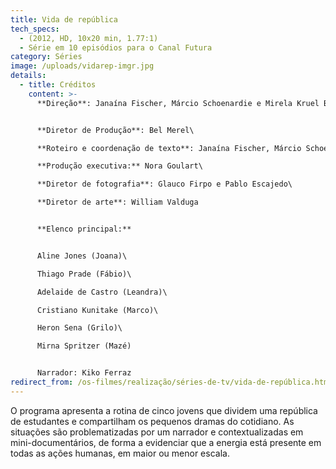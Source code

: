 ```yaml
---
title: Vida de república
tech_specs:
  - (2012, HD, 10x20 min, 1.77:1)
  - Série em 10 episódios para o Canal Futura
category: Séries
image: /uploads/vidarep-imgr.jpg
details:
  - title: Créditos
    content: >-
      **Direção**: Janaína Fischer, Márcio Schoenardie e Mirela Kruel Bilhar


      **Diretor de Produção**: Bel Merel\

      **Roteiro e coordenação de texto**: Janaína Fischer, Márcio Schoenardie e Vicente Moreno\

      **Produção executiva:** Nora Goulart\

      **Diretor de fotografia**: Glauco Firpo e Pablo Escajedo\

      **Diretor de arte**: William Valduga


      **E﻿lenco principal:**


      Aline Jones (Joana)\

      Thiago Prade (Fábio)\

      Adelaide de Castro (Leandra)\

      Cristiano Kunitake (Marco)\

      Heron Sena (Grilo)\

      Mirna Spritzer (Mazé)


      Narrador: Kiko Ferraz
redirect_from: /os-filmes/realização/séries-de-tv/vida-de-república.html
---
```

O programa apresenta a rotina de cinco jovens que dividem uma república de estudantes e compartilham os pequenos dramas do cotidiano. As situações são problematizadas por um narrador e contextualizadas em mini-documentários, de forma a evidenciar que a energia está presente em todas as ações humanas, em maior ou menor escala.